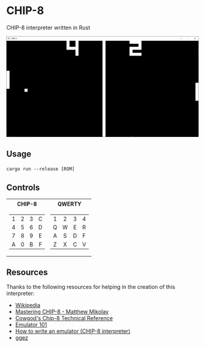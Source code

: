 # CHIP-8

CHIP-8 interpreter written in Rust

![Screenshot](Screenshot.png)

## Usage

```
cargo run --release [ROM]
```

## Controls

<table>
<tr><th>CHIP-8</th><th>QWERTY</th></tr>
<tr><td>

| | | | |
|:-:|:-:|:-:|:-:|
|1|2|3|C|
|4|5|6|D|
|7|8|9|E|
|A|0|B|F|

</td><td>

| | | | |
|:-:|:-:|:-:|:-:|
|1|2|3|4|
|Q|W|E|R|
|A|S|D|F|
|Z|X|C|V|

</td></tr> </table>

## Resources

Thanks to the following resources for helping in the creation of this interpreter:
* [Wikipedia](https://en.wikipedia.org/wiki/CHIP-8)
* [Mastering CHIP-8 - Matthew Mikolay](http://mattmik.com/files/chip8/mastering/chip8.html)
* [Cowgod's Chip-8 Technical Reference](http://devernay.free.fr/hacks/chip8/C8TECH10.HTM)
* [Emulator 101](http://www.emulator101.com/)
* [How to write an emulator (CHIP-8 interpreter)](http://www.multigesture.net/articles/how-to-write-an-emulator-chip-8-interpreter/)
* [ggez](https://ggez.rs/)
